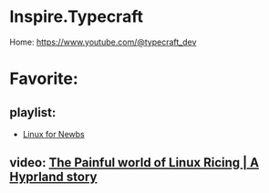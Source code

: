 # Inspire.Typecraft
Home: https://www.youtube.com/@typecraft_dev

# Favorite:

## playlist:
- [Linux for Newbs](https://www.youtube.com/playlist?list=PLsz00TDipIffGKMW4hmzmwXTvARXyJMn8)

## video: [The Painful world of Linux Ricing | A Hyprland story](https://youtu.be/T__INNgTW1M)

